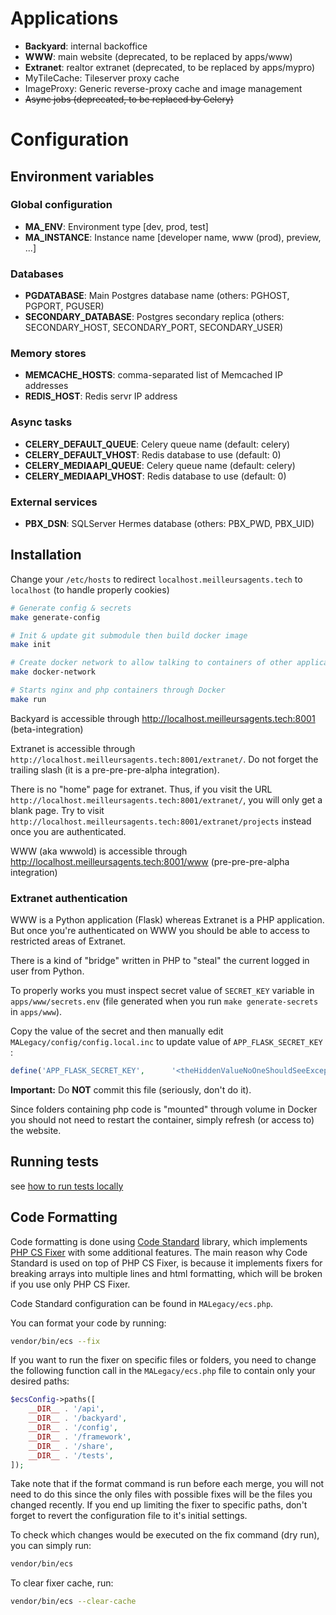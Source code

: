 # Applications

* **Backyard**: internal backoffice
* **WWW**: main website (deprecated, to be replaced by apps/www)
* **Extranet**: realtor extranet (deprecated, to be replaced by apps/mypro)
* MyTileCache: Tileserver proxy cache
* ImageProxy: Generic reverse-proxy cache and image management
* ~~Async jobs (deprecated, to be replaced by Celery)~~

# Configuration

## Environment variables

### Global configuration

* **MA\_ENV**: Environment type [dev, prod, test]
* **MA\_INSTANCE**: Instance name [developer name, www (prod), preview, ...]

### Databases

* **PGDATABASE**: Main Postgres database name (others: PGHOST, PGPORT, PGUSER)
* **SECONDARY\_DATABASE**: Postgres secondary replica (others: SECONDARY\_HOST, SECONDARY\_PORT, SECONDARY\_USER)

### Memory stores

* **MEMCACHE\_HOSTS**: comma-separated list of Memcached IP addresses
* **REDIS\_HOST**: Redis servr IP address

### Async tasks

* **CELERY\_DEFAULT\_QUEUE**: Celery queue name (default: celery)
* **CELERY\_DEFAULT\_VHOST**: Redis database to use (default: 0)
* **CELERY\_MEDIAAPI\_QUEUE**: Celery queue name (default: celery)
* **CELERY\_MEDIAAPI\_VHOST**: Redis database to use (default: 0)

### External services

* **PBX\_DSN**: SQLServer Hermes database (others: PBX\_PWD, PBX\_UID)

## Installation

Change your `/etc/hosts` to redirect `localhost.meilleursagents.tech` to `localhost` (to handle properly cookies)

```bash
# Generate config & secrets
make generate-config

# Init & update git submodule then build docker image
make init

# Create docker network to allow talking to containers of other applications
make docker-network

# Starts nginx and php containers through Docker
make run
```

Backyard is accessible through <http://localhost.meilleursagents.tech:8001> (beta-integration)

Extranet is accessible through `http://localhost.meilleursagents.tech:8001/extranet/`. Do not forget the trailing slash (it is a pre-pre-pre-alpha integration).

There is no "home" page for extranet.  Thus, if you visit the URL `http://localhost.meilleursagents.tech:8001/extranet/`, you will only get a blank page. Try to visit `http://localhost.meilleursagents.tech:8001/extranet/projects` instead once you are authenticated.

WWW (aka wwwold) is accessible through <http://localhost.meilleursagents.tech:8001/www> (pre-pre-pre-alpha integration)

### Extranet authentication

WWW is a Python application (Flask) whereas Extranet is a PHP application. But once you're authenticated on WWW you should be able to access to restricted areas of Extranet.

There is a kind of "bridge" written in PHP to "steal" the current logged in user from Python.

To properly works you must inspect secret value of `SECRET_KEY` variable in `apps/www/secrets.env` (file generated when you run `make generate-secrets` in `apps/www`).

Copy the value of the secret and then manually edit `MALegacy/config/config.local.inc` to update value of `APP_FLASK_SECRET_KEY` :

```php
define('APP_FLASK_SECRET_KEY',      '<theHiddenValueNoOneShouldSeeExceptByInspectingTheGitLog>');
```

**Important:** Do **NOT** commit this file (seriously, don't do it).

Since folders containing php code is "mounted" through volume in Docker you should not need to restart the container, simply refresh (or access to) the website.

## Running tests

see [how to run tests locally](tests/README.md)

## Code Formatting

Code formatting is done using [Code Standard](https://github.com/symplify/coding-standard?tab=readme-ov-file) library, which implements [PHP CS Fixer](https://github.com/PHP-CS-Fixer/PHP-CS-Fixer) with some additional features.
The main reason why Code Standard is used on top of PHP CS Fixer, is because it implements fixers for breaking arrays into multiple lines and html formatting, which will be broken if you use only PHP CS Fixer.

Code Standard configuration can be found in `MALegacy/ecs.php`.

You can format your code by running:

```bash
vendor/bin/ecs --fix
```

If you want to run the fixer on specific files or folders, you need to change the following function call in the `MALegacy/ecs.php` file to contain only your desired paths:

```php
$ecsConfig->paths([
    __DIR__ . '/api',
    __DIR__ . '/backyard',
    __DIR__ . '/config',
    __DIR__ . '/framework',
    __DIR__ . '/share',
    __DIR__ . '/tests',
]);
```

Take note that if the format command is run before each merge, you will not need to do this since the only files with possible fixes will be the files you changed recently.
If you end up limiting the fixer to specific paths, don't forget to revert the configuration file to it's initial settings.

To check which changes would be executed on the fix command (dry run), you can simply run:

```bash
vendor/bin/ecs
```

To clear fixer cache, run:

```bash
vendor/bin/ecs --clear-cache
```
